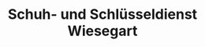 ---
title: "Schuh- und Schlüsseldienst Wiesegart"
url: /flensburg/schuh-und-schluesseldienst-wiesegart/
shop: Schlüsseldienst
---